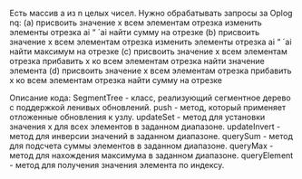 Есть массив a из n целых чисел. Нужно обрабатывать запросы за Oplog nq:
(a) присвоить значение x всем элементам отрезка
изменить элементы отрезка ai “ ´ai
найти сумму на отрезке
(b) присвоить значение x всем элементам отрезка
изменить элементы отрезка ai “ ´ai
найти максимум на отрезке
(c) присвоить значение x всем элементам отрезка
прибавить x ко всем элементам отрезка
найти значение элемента
(d) присвоить значение x всем элементам отрезка
прибавить x ко всем элементам отрезка
найти сумму на отрезке



Описание кода:
SegmentTree - класс, реализующий сегментное дерево с поддержкой ленивых обновлений.
push - метод, который применяет отложенные обновления к узлу.
updateSet - метод для установки значения x для всех элементов в заданном диапазоне.
updateInvert - метод для инверсии значений в заданном диапазоне.
querySum - метод для подсчета суммы элементов в заданном диапазоне.
queryMax - метод для нахождения максимума в заданном диапазоне.
queryElement - метод для получения значения элемента по индексу.